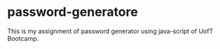 # password-generatore
This is my assignment of password generator using java-script of UofT Bootcamp.
